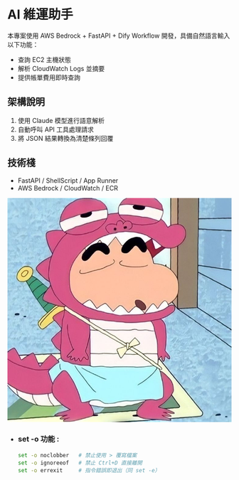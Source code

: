 
# AI 維運助手

本專案使用 AWS Bedrock + FastAPI + Dify Workflow 開發，具備自然語言輸入以下功能：

- 查詢 EC2 主機狀態
- 解析 CloudWatch Logs 並摘要
- 提供帳單費用即時查詢

## 架構說明

1. 使用 Claude 模型進行語意解析
2. 自動呼叫 API 工具處理請求
3. 將 JSON 結果轉換為清楚條列回覆

## 技術棧

- FastAPI / ShellScript / App Runner
- AWS Bedrock / CloudWatch / ECR

![images.png](../img/PINK_DINO.jpg)

   - ### set -o 功能 :

      ```bash
      set -o noclobber   # 禁止使用 > 覆寫檔案
      set -o ignoreeof   # 禁止 Ctrl+D 直接離開
      set -o errexit     # 指令錯誤即退出（同 set -e）
      ```